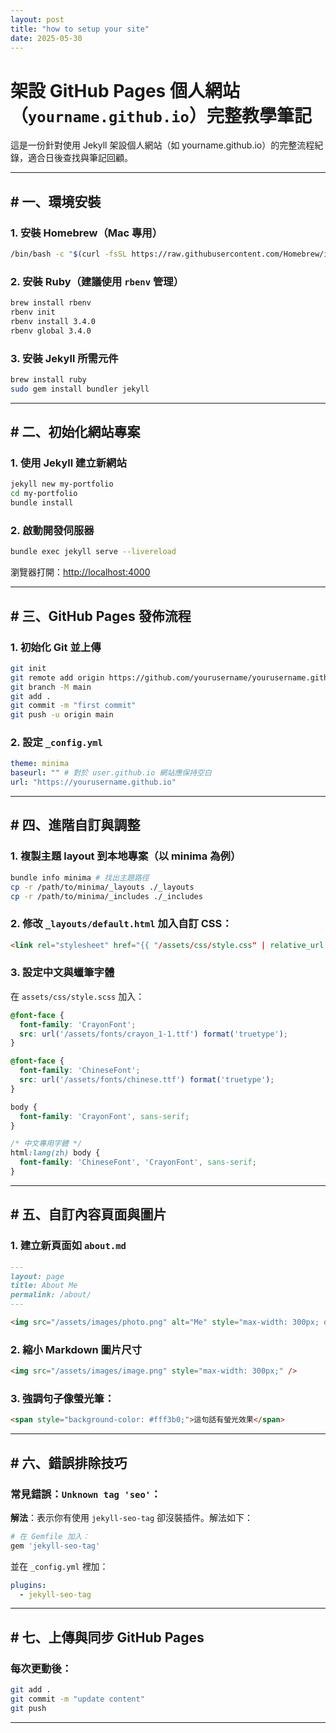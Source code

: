 ```yaml
---
layout: post
title: "how to setup your site"
date: 2025-05-30
---
```

# 架設 GitHub Pages 個人網站（`yourname.github.io`）完整教學筆記

這是一份針對使用 Jekyll 架設個人網站（如 yourname.github.io）的完整流程紀錄，適合日後查找與筆記回顧。

---

## # 一、環境安裝

### 1. 安裝 Homebrew（Mac 專用）

```bash
/bin/bash -c "$(curl -fsSL https://raw.githubusercontent.com/Homebrew/install/HEAD/install.sh)"
```

### 2. 安裝 Ruby（建議使用 `rbenv` 管理）

```bash
brew install rbenv
rbenv init
rbenv install 3.4.0
rbenv global 3.4.0
```

### 3. 安裝 Jekyll 所需元件

```bash
brew install ruby
sudo gem install bundler jekyll
```

---

## # 二、初始化網站專案

### 1. 使用 Jekyll 建立新網站

```bash
jekyll new my-portfolio
cd my-portfolio
bundle install
```

### 2. 啟動開發伺服器

```bash
bundle exec jekyll serve --livereload
```

瀏覽器打開：[http://localhost:4000](http://localhost:4000)

---

## # 三、GitHub Pages 發佈流程

### 1. 初始化 Git 並上傳

```bash
git init
git remote add origin https://github.com/yourusername/yourusername.github.io.git
git branch -M main
git add .
git commit -m "first commit"
git push -u origin main
```

### 2. 設定 `_config.yml`

```yml
theme: minima
baseurl: "" # 對於 user.github.io 網站應保持空白
url: "https://yourusername.github.io"
```

---

## # 四、進階自訂與調整

### 1. 複製主題 layout 到本地專案（以 minima 為例）

```bash
bundle info minima # 找出主題路徑
cp -r /path/to/minima/_layouts ./_layouts
cp -r /path/to/minima/_includes ./_includes
```

### 2. 修改 `_layouts/default.html` 加入自訂 CSS：

```html
<link rel="stylesheet" href="{{ "/assets/css/style.css" | relative_url }}">
```

### 3. 設定中文與蠟筆字體

在 `assets/css/style.scss` 加入：

```scss
@font-face {
  font-family: 'CrayonFont';
  src: url('/assets/fonts/crayon_1-1.ttf') format('truetype');
}

@font-face {
  font-family: 'ChineseFont';
  src: url('/assets/fonts/chinese.ttf') format('truetype');
}

body {
  font-family: 'CrayonFont', sans-serif;
}

/* 中文專用字體 */
html:lang(zh) body {
  font-family: 'ChineseFont', 'CrayonFont', sans-serif;
}
```

---

## # 五、自訂內容頁面與圖片

### 1. 建立新頁面如 `about.md`

```markdown
---
layout: page
title: About Me
permalink: /about/
---

<img src="/assets/images/photo.png" alt="Me" style="max-width: 300px; display: block; margin: 0 auto;" />
```

### 2. 縮小 Markdown 圖片尺寸

```html
<img src="/assets/images/image.png" style="max-width: 300px;" />
```

### 3. 強調句子像螢光筆：

```html
<span style="background-color: #fff3b0;">這句話有螢光效果</span>
```

---

## # 六、錯誤排除技巧

### 常見錯誤：`Unknown tag 'seo'`：

**解法**：表示你有使用 `jekyll-seo-tag` 卻沒裝插件。解法如下：

```ruby
# 在 Gemfile 加入：
gem 'jekyll-seo-tag'
```

並在 `_config.yml` 裡加：

```yml
plugins:
  - jekyll-seo-tag
```

---

## # 七、上傳與同步 GitHub Pages

### 每次更動後：

```bash
git add .
git commit -m "update content"
git push
```

---
